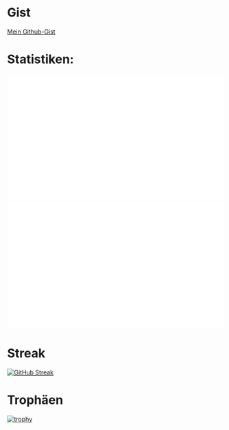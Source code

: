 # Gist
[Mein Github-Gist](https://gist.github.com/CuzImBisonratte)

# Statistiken:  
![jstrieb Stats](https://raw.githubusercontent.com/CuzImBisonratte/stats/746637d64b8eecf96edac1276f38372547345ce0/generated/languages.svg)
![jstrieb Stats](https://raw.githubusercontent.com/CuzImBisonratte/stats/746637d64b8eecf96edac1276f38372547345ce0/generated/overview.svg)

# Streak
[![GitHub Streak](http://github-readme-streak-stats.herokuapp.com?user=CuzImBisonratte&theme=dark&hide_border=true&date_format=j%20M%5B%20Y%5D)](https://git.io/streak-stats)

# Trophäen
[![trophy](https://github-profile-trophy.vercel.app/?username=cuzimbisonratte&theme=onedark)](https://github.com/ryo-ma/github-profile-trophy)
